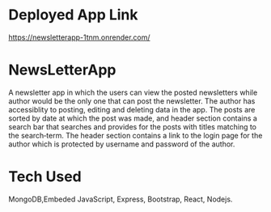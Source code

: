 # Deployed App Link
https://newsletterapp-1tnm.onrender.com/
# NewsLetterApp
A newsletter app in which the users can view the posted newsletters while author would be the only one
that can post the newsletter. The author has accessiblity to posting, editing and deleting data in the app.
The posts are sorted by date at which the post was made, and header section contains a search bar that
searches and provides for the posts with titles matching to the search‐term.
The header section contains a link to the login page for the author which is protected by username and
password of the author.
# Tech Used
MongoDB,Embeded JavaScript, Express, Bootstrap, React, Nodejs.
